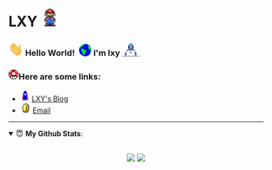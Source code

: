 # LXY <img src="https://github.com/Coding-Coder/Coding-Coder/blob/main/pics/Mario_Hello_Big.gif" width="36px">
### <img src="https://github.com/Coding-Coder/Coding-Coder/blob/main/pics/Hi.gif" width="29px"> **Hello World!** &nbsp;<img src="https://github.com/Coding-Coder/Coding-Coder/blob/main/pics/Earth.gif" width="25px"> **I'm lxy** <img src="https://github.com/Coding-Coder/Coding-Coder/blob/main/pics/Developer.gif" width="35px">

### <img alt="GIF" src="https://github.com/Coding-Coder/Coding-Coder/blob/main/pics/powerup.gif" width="20vw" />Here are some links:
- <img src="https://github.com/Coding-Coder/Coding-Coder/blob/main/pics/Rocket.gif" width="18px"> [LXY's Blog](http://www.codingcode.cn/)
- <img alt="GIF" src="https://github.com/Coding-Coder/Coding-Coder/blob/main/pics/coin.gif" width="20vw" /> [Email](mailto:aethon47@163.com)

<!-- <img align="center" src="https://github.com/Coding-Coder/Coding-Coder/blob/main/pics/eat.svg?sanitize=true" width="200" height="200"> -->

---

<details open>
 <summary> 😇 <b>My Github Stats</b>: </summary>
<br>
<p align = "center">
  <img src = "https://github-readme-stats.vercel.app/api?username=Coding-Coder&line_height=40&theme=dark&show_icons=true&hide_border=true&count_private=true">
  <img src = "https://github-readme-stats.vercel.app/api/top-langs/?username=Coding-Coder&theme=dark&hide_border=true">
</p>
</details>
